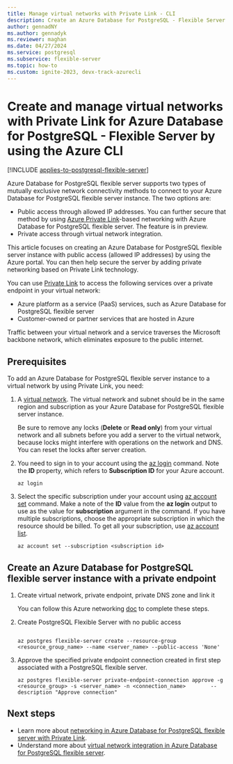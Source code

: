 ```yaml
---
title: Manage virtual networks with Private Link - CLI
description: Create an Azure Database for PostgreSQL - Flexible Server instance with public access by using the Azure CLI, and add private networking to the server based on Azure Private Link.
author: gennadNY
ms.author: gennadyk
ms.reviewer: maghan
ms.date: 04/27/2024
ms.service: postgresql
ms.subservice: flexible-server
ms.topic: how-to
ms.custom: ignite-2023, devx-track-azurecli
---
```



# Create and manage virtual networks with Private Link for Azure Database for PostgreSQL - Flexible Server by using the Azure CLI

[!INCLUDE [applies-to-postgresql-flexible-server](~/reusable-content/ce-skilling/azure/includes/postgresql/includes/applies-to-postgresql-flexible-server.md)]

Azure Database for PostgreSQL flexible server supports two types of mutually exclusive network connectivity methods to connect to your Azure Database for PostgreSQL flexible server instance. The two options are:

* Public access through allowed IP addresses. You can further secure that method by using [Azure Private Link](./concepts-networking-private-link.md)-based networking with Azure Database for PostgreSQL flexible server. The feature is in preview.
* Private access through virtual network integration.

This article focuses on creating an Azure Database for PostgreSQL flexible server instance with public access (allowed IP addresses) by using the Azure portal. You can then help secure the server by adding private networking based on Private Link technology.

You can use [Private Link](../../private-link/private-link-overview.md) to access the following services over a private endpoint in your virtual network:

* Azure platform as a service (PaaS) services, such as Azure Database for PostgreSQL flexible server
* Customer-owned or partner services that are hosted in Azure

Traffic between your virtual network and a service traverses the Microsoft backbone network, which eliminates exposure to the public internet.



## Prerequisites

To add an Azure Database for PostgreSQL flexible server instance to a virtual network by using Private Link, you need:

1.  A [virtual network](../../virtual-network/quick-create-portal.md#create-a-virtual-network). The virtual network and subnet should be in the same region and subscription as your Azure Database for PostgreSQL flexible server instance.

    Be sure to remove any locks (**Delete** or **Read only**) from your virtual network and all subnets before you add a server to the virtual network, because locks might interfere with operations on the network and DNS. You can reset the locks after server creation.


2. You need to sign in to your account using the [az login](/cli/azure/reference-index#az-login) command. Note the **ID** property, which refers to **Subscription ID** for your Azure account.

    ```azurecli
    az login
    ```

3.  Select the specific subscription under your account using [az account set](/cli/azure/account#az-account-set) command. Make a note of the **ID** value from the **az login** output to use as the value for **subscription** argument in the command. If you have multiple subscriptions, choose the appropriate subscription in which the resource should be billed. To get all your subscription, use [az account list](/cli/azure/account#az-account-list).

    ```azurecli
    az account set --subscription <subscription id>
    ```

## Create an Azure Database for PostgreSQL flexible server instance with a private endpoint

1. Create virtual network, private endpoint, private DNS zone and link it

   You can follow this Azure networking [doc](../../private-link/create-private-endpoint-cli.md) to complete these steps.

2. Create PostgreSQL Flexible Server with no public access

    ```azurecli

    az postgres flexible-server create --resource-group <resource_group_name> --name <server_name> --public-access 'None'
    ```

3. Approve the specified private endpoint connection created in first step associated with a PostgreSQL flexible server.

    ```azurecli
    az postgres flexible-server private-endpoint-connection approve -g <resource_group> -s <server_name> -n <connection_name>        --description "Approve connection"
    ```

## Next steps

* Learn more about [networking in Azure Database for PostgreSQL flexible server with Private Link](./concepts-networking-private-link.md).
* Understand more about [virtual network integration in Azure Database for PostgreSQL flexible server](./concepts-networking-private.md).
